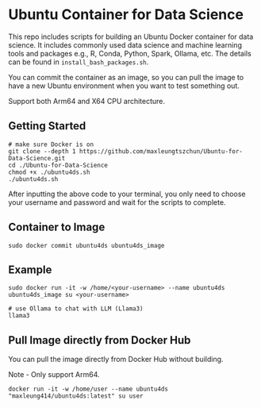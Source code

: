 # Ubuntu Container for Data Science
This repo includes scripts for building an Ubuntu Docker container for data science. It includes commonly used data science and machine learning tools and packages e.g., R, Conda, Python, Spark, Ollama, etc. The details can be found in `install_bash_packages.sh`.

You can commit the container as an image, so you can pull the image to have a new Ubuntu environment when you want to test something out.

Support both Arm64 and X64 CPU architecture.

## Getting Started
```shell
# make sure Docker is on
git clone --depth 1 https://github.com/maxleungtszchun/Ubuntu-for-Data-Science.git
cd ./Ubuntu-for-Data-Science
chmod +x ./ubuntu4ds.sh
./ubuntu4ds.sh
```

After inputting the above code to your terminal, you only need to choose your username and password and wait for the scripts to complete.

## Container to Image
```shell
sudo docker commit ubuntu4ds ubuntu4ds_image
```

## Example
```shell
sudo docker run -it -w /home/<your-username> --name ubuntu4ds ubuntu4ds_image su <your-username>

# use Ollama to chat with LLM (Llama3)
llama3
```

## Pull Image directly from Docker Hub
You can pull the image directly from Docker Hub without building.

Note - Only support Arm64.
```shell
docker run -it -w /home/user --name ubuntu4ds "maxleung414/ubuntu4ds:latest" su user
```
